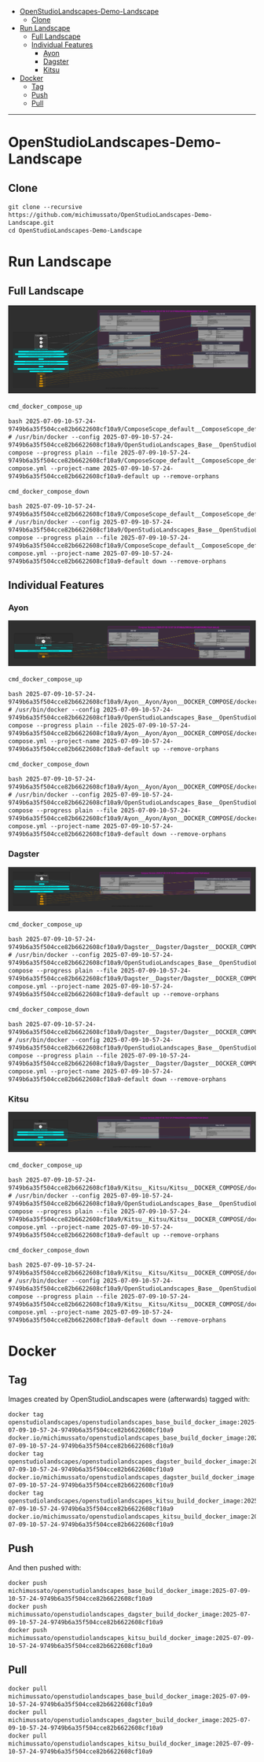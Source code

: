 <!-- TOC -->
* [OpenStudioLandscapes-Demo-Landscape](#openstudiolandscapes-demo-landscape)
  * [Clone](#clone)
* [Run Landscape](#run-landscape)
  * [Full Landscape](#full-landscape)
  * [Individual Features](#individual-features)
    * [Ayon](#ayon)
    * [Dagster](#dagster)
    * [Kitsu](#kitsu)
* [Docker](#docker)
  * [Tag](#tag)
  * [Push](#push)
  * [Pull](#pull)
<!-- TOC -->

---

# OpenStudioLandscapes-Demo-Landscape

## Clone

```shell
git clone --recursive https://github.com/michimussato/OpenStudioLandscapes-Demo-Landscape.git
cd OpenStudioLandscapes-Demo-Landscape
```

# Run Landscape

## Full Landscape

![Landscape_Map__landscape_map.svg](2025-07-09-10-57-24-9749b6a35f504cce82b6622608cf10a9/Landscape_Map__Landscape_Map/Landscape_Map__landscape_map/Landscape_Map__landscape_map.svg)

`cmd_docker_compose_up`

```shell
bash 2025-07-09-10-57-24-9749b6a35f504cce82b6622608cf10a9/ComposeScope_default__ComposeScope_default/ComposeScope_default__DOCKER_COMPOSE/docker_compose/docker_compose_up.sh
# /usr/bin/docker --config 2025-07-09-10-57-24-9749b6a35f504cce82b6622608cf10a9/OpenStudioLandscapes_Base__OpenStudioLandscapes_Base/OpenStudioLandscapes_Base__docker_config_json compose --progress plain --file 2025-07-09-10-57-24-9749b6a35f504cce82b6622608cf10a9/ComposeScope_default__ComposeScope_default/ComposeScope_default__DOCKER_COMPOSE/docker_compose/docker-compose.yml --project-name 2025-07-09-10-57-24-9749b6a35f504cce82b6622608cf10a9-default up --remove-orphans
```

`cmd_docker_compose_down`

```shell
bash 2025-07-09-10-57-24-9749b6a35f504cce82b6622608cf10a9/ComposeScope_default__ComposeScope_default/ComposeScope_default__DOCKER_COMPOSE/docker_compose/docker_compose_down.sh
# /usr/bin/docker --config 2025-07-09-10-57-24-9749b6a35f504cce82b6622608cf10a9/OpenStudioLandscapes_Base__OpenStudioLandscapes_Base/OpenStudioLandscapes_Base__docker_config_json compose --progress plain --file 2025-07-09-10-57-24-9749b6a35f504cce82b6622608cf10a9/ComposeScope_default__ComposeScope_default/ComposeScope_default__DOCKER_COMPOSE/docker_compose/docker-compose.yml --project-name 2025-07-09-10-57-24-9749b6a35f504cce82b6622608cf10a9-default down --remove-orphans
```

## Individual Features

### Ayon

![Ayon__docker_compose_graph.svg](2025-07-09-10-57-24-9749b6a35f504cce82b6622608cf10a9/Ayon__Ayon/Ayon__DOCKER_COMPOSE/docker_compose/Ayon__docker_compose_graph/Ayon__docker_compose_graph.svg)

`cmd_docker_compose_up`

```shell
bash 2025-07-09-10-57-24-9749b6a35f504cce82b6622608cf10a9/Ayon__Ayon/Ayon__DOCKER_COMPOSE/docker_compose/docker_compose_up.sh
# /usr/bin/docker --config 2025-07-09-10-57-24-9749b6a35f504cce82b6622608cf10a9/OpenStudioLandscapes_Base__OpenStudioLandscapes_Base/OpenStudioLandscapes_Base__docker_config_json compose --progress plain --file 2025-07-09-10-57-24-9749b6a35f504cce82b6622608cf10a9/Ayon__Ayon/Ayon__DOCKER_COMPOSE/docker_compose/docker-compose.yml --project-name 2025-07-09-10-57-24-9749b6a35f504cce82b6622608cf10a9-default up --remove-orphans
```

`cmd_docker_compose_down`

```shell
bash 2025-07-09-10-57-24-9749b6a35f504cce82b6622608cf10a9/Ayon__Ayon/Ayon__DOCKER_COMPOSE/docker_compose/docker_compose_down.sh
# /usr/bin/docker --config 2025-07-09-10-57-24-9749b6a35f504cce82b6622608cf10a9/OpenStudioLandscapes_Base__OpenStudioLandscapes_Base/OpenStudioLandscapes_Base__docker_config_json compose --progress plain --file 2025-07-09-10-57-24-9749b6a35f504cce82b6622608cf10a9/Ayon__Ayon/Ayon__DOCKER_COMPOSE/docker_compose/docker-compose.yml --project-name 2025-07-09-10-57-24-9749b6a35f504cce82b6622608cf10a9-default down --remove-orphans
```

### Dagster

![Dagster__docker_compose_graph.svg](2025-07-09-10-57-24-9749b6a35f504cce82b6622608cf10a9/Dagster__Dagster/Dagster__DOCKER_COMPOSE/docker_compose/Dagster__docker_compose_graph/Dagster__docker_compose_graph.svg)

`cmd_docker_compose_up`

```shell
bash 2025-07-09-10-57-24-9749b6a35f504cce82b6622608cf10a9/Dagster__Dagster/Dagster__DOCKER_COMPOSE/docker_compose/docker_compose_up.sh
# /usr/bin/docker --config 2025-07-09-10-57-24-9749b6a35f504cce82b6622608cf10a9/OpenStudioLandscapes_Base__OpenStudioLandscapes_Base/OpenStudioLandscapes_Base__docker_config_json compose --progress plain --file 2025-07-09-10-57-24-9749b6a35f504cce82b6622608cf10a9/Dagster__Dagster/Dagster__DOCKER_COMPOSE/docker_compose/docker-compose.yml --project-name 2025-07-09-10-57-24-9749b6a35f504cce82b6622608cf10a9-default up --remove-orphans
```

`cmd_docker_compose_down`

```shell
bash 2025-07-09-10-57-24-9749b6a35f504cce82b6622608cf10a9/Dagster__Dagster/Dagster__DOCKER_COMPOSE/docker_compose/docker_compose_down.sh
# /usr/bin/docker --config 2025-07-09-10-57-24-9749b6a35f504cce82b6622608cf10a9/OpenStudioLandscapes_Base__OpenStudioLandscapes_Base/OpenStudioLandscapes_Base__docker_config_json compose --progress plain --file 2025-07-09-10-57-24-9749b6a35f504cce82b6622608cf10a9/Dagster__Dagster/Dagster__DOCKER_COMPOSE/docker_compose/docker-compose.yml --project-name 2025-07-09-10-57-24-9749b6a35f504cce82b6622608cf10a9-default down --remove-orphans
```

### Kitsu

![Kitsu__docker_compose_graph.svg](2025-07-09-10-57-24-9749b6a35f504cce82b6622608cf10a9/Kitsu__Kitsu/Kitsu__DOCKER_COMPOSE/docker_compose/Kitsu__docker_compose_graph/Kitsu__docker_compose_graph.svg)

`cmd_docker_compose_up`

```shell
bash 2025-07-09-10-57-24-9749b6a35f504cce82b6622608cf10a9/Kitsu__Kitsu/Kitsu__DOCKER_COMPOSE/docker_compose/docker_compose_up.sh
# /usr/bin/docker --config 2025-07-09-10-57-24-9749b6a35f504cce82b6622608cf10a9/OpenStudioLandscapes_Base__OpenStudioLandscapes_Base/OpenStudioLandscapes_Base__docker_config_json compose --progress plain --file 2025-07-09-10-57-24-9749b6a35f504cce82b6622608cf10a9/Kitsu__Kitsu/Kitsu__DOCKER_COMPOSE/docker_compose/docker-compose.yml --project-name 2025-07-09-10-57-24-9749b6a35f504cce82b6622608cf10a9-default up --remove-orphans
```

`cmd_docker_compose_down`

```shell
bash 2025-07-09-10-57-24-9749b6a35f504cce82b6622608cf10a9/Kitsu__Kitsu/Kitsu__DOCKER_COMPOSE/docker_compose/docker_compose_down.sh
# /usr/bin/docker --config 2025-07-09-10-57-24-9749b6a35f504cce82b6622608cf10a9/OpenStudioLandscapes_Base__OpenStudioLandscapes_Base/OpenStudioLandscapes_Base__docker_config_json compose --progress plain --file 2025-07-09-10-57-24-9749b6a35f504cce82b6622608cf10a9/Kitsu__Kitsu/Kitsu__DOCKER_COMPOSE/docker_compose/docker-compose.yml --project-name 2025-07-09-10-57-24-9749b6a35f504cce82b6622608cf10a9-default down --remove-orphans
```

# Docker

## Tag

Images created by OpenStudioLandscapes were (afterwards) tagged with:

```shell
docker tag openstudiolandscapes/openstudiolandscapes_base_build_docker_image:2025-07-09-10-57-24-9749b6a35f504cce82b6622608cf10a9 docker.io/michimussato/openstudiolandscapes_base_build_docker_image:2025-07-09-10-57-24-9749b6a35f504cce82b6622608cf10a9
docker tag openstudiolandscapes/openstudiolandscapes_dagster_build_docker_image:2025-07-09-10-57-24-9749b6a35f504cce82b6622608cf10a9 docker.io/michimussato/openstudiolandscapes_dagster_build_docker_image:2025-07-09-10-57-24-9749b6a35f504cce82b6622608cf10a9
docker tag openstudiolandscapes/openstudiolandscapes_kitsu_build_docker_image:2025-07-09-10-57-24-9749b6a35f504cce82b6622608cf10a9 docker.io/michimussato/openstudiolandscapes_kitsu_build_docker_image:2025-07-09-10-57-24-9749b6a35f504cce82b6622608cf10a9
```

## Push

And then pushed with:

```shell
docker push michimussato/openstudiolandscapes_base_build_docker_image:2025-07-09-10-57-24-9749b6a35f504cce82b6622608cf10a9
docker push michimussato/openstudiolandscapes_dagster_build_docker_image:2025-07-09-10-57-24-9749b6a35f504cce82b6622608cf10a9
docker push michimussato/openstudiolandscapes_kitsu_build_docker_image:2025-07-09-10-57-24-9749b6a35f504cce82b6622608cf10a9
```

## Pull

```shell
docker pull michimussato/openstudiolandscapes_base_build_docker_image:2025-07-09-10-57-24-9749b6a35f504cce82b6622608cf10a9
docker pull michimussato/openstudiolandscapes_dagster_build_docker_image:2025-07-09-10-57-24-9749b6a35f504cce82b6622608cf10a9
docker pull michimussato/openstudiolandscapes_kitsu_build_docker_image:2025-07-09-10-57-24-9749b6a35f504cce82b6622608cf10a9
```
